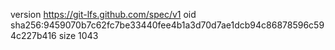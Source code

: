 version https://git-lfs.github.com/spec/v1
oid sha256:9459070b7c62fc7be33440fee4b1a3d70d7ae1dcb94c86878596c594c227b416
size 1043
